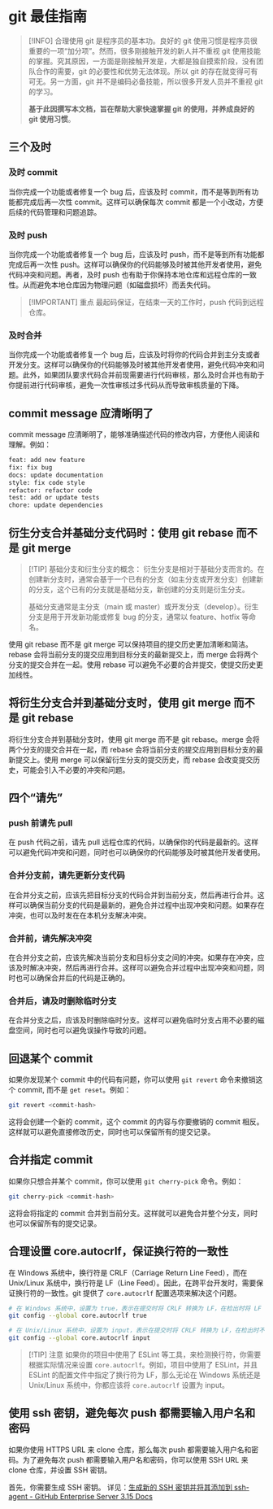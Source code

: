 # git 最佳指南

> [!INFO]
> 合理使用 git 是程序员的基本功。良好的 git 使用习惯是程序员很重要的一项“加分项”。然而，很多刚接触开发的新人并不重视 git 使用技能的掌握。究其原因，一方面是刚接触开发是，大都是独自摸索阶段，没有团队合作的需要，git 的必要性和优势无法体现。所以 git 的存在就变得可有可无。另一方面，git 并不是编码必备技能，所以很多开发人员并不重视 git 的学习。
>
> **基于此因撰写本文档，旨在帮助大家快速掌握 git 的使用，并养成良好的 git 使用习惯**。

## 三个及时

### 及时 commit

当你完成一个功能或者修复一个 bug 后，应该及时 commit，而不是等到所有功能都完成后再一次性 commit。这样可以确保每次 commit 都是一个小改动，方便后续的代码管理和问题追踪。

### 及时 push

当你完成一个功能或者修复一个 bug 后，应该及时 push，而不是等到所有功能都完成后再一次性 push。这样可以确保你的代码能够及时被其他开发者使用，避免代码冲突和问题。再者，及时 push 也有助于你保持本地仓库和远程仓库的一致性。从而避免本地仓库因为物理问题（如磁盘损坏）而丢失代码。

> [!IMPORTANT] 重点
> 最起码保证，在结束一天的工作时，push 代码到远程仓库。

### 及时合并

当你完成一个功能或者修复一个 bug 后，应该及时将你的代码合并到主分支或者开发分支。这样可以确保你的代码能够及时被其他开发者使用，避免代码冲突和问题。此外，如果团队要求代码合并前现需要进行代码审核，那么及时合并也有助于你提前进行代码审核，避免一次性审核过多代码从而导致审核质量的下降。

## commit message 应清晰明了

commit message 应清晰明了，能够准确描述代码的修改内容，方便他人阅读和理解。例如：

```bash
feat: add new feature
fix: fix bug
docs: update documentation
style: fix code style
refactor: refactor code
test: add or update tests
chore: update dependencies
```

## 衍生分支合并基础分支代码时：使用 git rebase 而不是 git merge

> [!TIP] 基础分支和衍生分支的概念：
> 衍生分支是相对于基础分支而言的。在创建新分支时，通常会基于一个已有的分支（如主分支或开发分支）创建新的分支，这个已有的分支就是基础分支，新创建的分支则是衍生分支。
>
> 基础分支通常是主分支（main 或 master）或开发分支（develop）。衍生分支是用于开发新功能或修复 bug 的分支，通常以 feature、hotfix 等命名。

使用 git rebase 而不是 git merge 可以保持项目的提交历史更加清晰和简洁。rebase 会将当前分支的提交应用到目标分支的最新提交上，而 merge 会将两个分支的提交合并在一起。使用 rebase 可以避免不必要的合并提交，使提交历史更加线性。

## 将衍生分支合并到基础分支时，使用 git merge 而不是 git rebase

将衍生分支合并到基础分支时，使用 git merge 而不是 git rebase。merge 会将两个分支的提交合并在一起，而 rebase 会将当前分支的提交应用到目标分支的最新提交上。使用 merge 可以保留衍生分支的提交历史，而 rebase 会改变提交历史，可能会引入不必要的冲突和问题。

## 四个“请先”

### push 前请先 pull

在 push 代码之前，请先 pull 远程仓库的代码，以确保你的代码是最新的。这样可以避免代码冲突和问题，同时也可以确保你的代码能够及时被其他开发者使用。

### 合并分支前，请先更新分支代码

在合并分支之前，应该先把目标分支的代码合并到当前分支，然后再进行合并。这样可以确保当前分支的代码是最新的，避免合并过程中出现冲突和问题。如果存在冲突，也可以及时发在在本机分支解决冲突。

### 合并前，请先解决冲突

在合并分支之前，应该先解决当前分支和目标分支之间的冲突。如果存在冲突，应该及时解决冲突，然后再进行合并。这样可以避免合并过程中出现冲突和问题，同时也可以确保合并后的代码是正确的。

### 合并后，请及时删除临时分支

在合并分支之后，应该及时删除临时分支。这样可以避免临时分支占用不必要的磁盘空间，同时也可以避免误操作导致的问题。

## 回退某个 commit

如果你发现某个 commit 中的代码有问题，你可以使用 `git revert` 命令来撤销这个 commit, 而不是 `get reset`。例如：

```bash
git revert <commit-hash>
```

这将会创建一个新的 commit，这个 commit 的内容与你要撤销的 commit 相反。这样就可以避免直接修改历史，同时也可以保留所有的提交记录。

## 合并指定 commit

如果你只想合并某个 commit，你可以使用 `git cherry-pick` 命令。例如：

```bash
git cherry-pick <commit-hash>
```

这将会将指定的 commit 合并到当前分支。这样就可以避免合并整个分支，同时也可以保留所有的提交记录。

## 合理设置 core.autocrlf，保证换行符的一致性

在 Windows 系统中，换行符是 CRLF（Carriage Return Line Feed），而在 Unix/Linux 系统中，换行符是 LF（Line Feed）。因此，在跨平台开发时，需要保证换行符的一致性。git 提供了 `core.autocrlf` 配置选项来解决这个问题。

```bash
# 在 Windows 系统中，设置为 true，表示在提交时将 CRLF 转换为 LF，在检出时将 LF 转换为 CRLF
git config --global core.autocrlf true

# 在 Unix/Linux 系统中，设置为 input，表示在提交时将 CRLF 转换为 LF，在检出时不进行转换
git config --global core.autocrlf input
```

> [!TIP] 注意
> 如果你的项目中使用了 ESLint 等工具，来检测换行符，你需要根据实际情况来设置 `core.autocrlf`。例如，项目中使用了 ESLint，并且 ESLint 的配置文件中指定了换行符为 LF，那么无论在 Windows 系统还是 Unix/Linux 系统中，你都应该将 `core.autocrlf` 设置为 input。

## 使用 ssh 密钥，避免每次 push 都需要输入用户名和密码

如果你使用 HTTPS URL 来 clone 仓库，那么每次 push 都需要输入用户名和密码。为了避免每次 push 都需要输入用户名和密码，你可以使用 SSH URL 来 clone 仓库，并设置 SSH 密钥。

首先，你需要生成 SSH 密钥。
详见：[生成新的 SSH 密钥并将其添加到 ssh-agent - GitHub Enterprise Server 3.15 Docs](https://docs.github.com/zh/enterprise-server@3.15/authentication/connecting-to-github-with-ssh/generating-a-new-ssh-key-and-adding-it-to-the-ssh-agent#generating-a-new-ssh-key)
